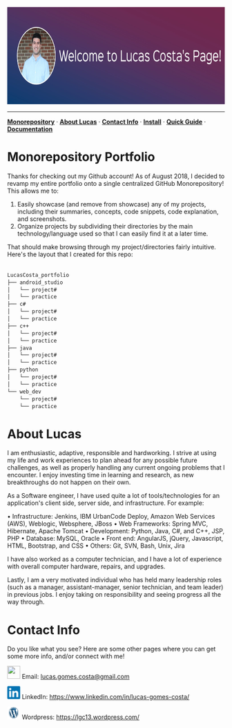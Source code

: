 <div align="center">
  <img src="img/lucas_banner.jpg" height='225'>
</div>
<hr>

<p>
    <a href="#Monorepository"><strong>Monorepository</strong></a> ·
    <a href="#About Lucas"><strong>About Lucas</strong></a> ·
    <a href="#Contact Info"><strong>Contact Info</strong></a> ·
    <a href="#install"><strong>Install</strong></a> ·
    <a href="#quick-guide"><strong>Quick Guide</strong></a> ·
    <a href="#documentation"><strong>Documentation</strong></a>
  </p>

# Monorepository Portfolio

Thanks for checking out my Github account! As of August 2018, I decided to revamp my entire portfolio onto a single centralized GitHub Monorepository! This allows me to:

1. Easily showcase (and remove from showcase) any of my projects, including their summaries, concepts, code snippets, code explanation, and screenshots.
2. Organize projects by subdividing their directories by the main technology/language used so that I can easily find it at a later time.

That should make browsing through my project/directories fairly intuitive. Here's the layout that I created for this repo:

```sh

LucasCosta_portfolio
├── android_studio
│   └── project#
│   └── practice
├── c#
│   └── project#
│   └── practice
├── c++
│   └── project#
│   └── practice
├── java
│   └── project#
│   └── practice
├── python
│   └── project#
│   └── practice
└── web_dev
    └── project#
    └── practice

```


# About Lucas

I am enthusiastic, adaptive, responsible and hardworking. I strive at using my life and work experiences to plan ahead for any possible future challenges, as well as properly handling any current ongoing problems that I encounter. I enjoy investing time in learning and research, as new breakthroughs do not happen on their own.

As a Software engineer, I have used quite a lot of tools/technologies for an application's client side, server side, and infrastructure. For example:

•	Infrastructure: Jenkins, IBM UrbanCode Deploy, Amazon Web Services (AWS), Weblogic, Websphere, JBoss
•	Web Frameworks: Spring MVC, Hibernate, Apache Tomcat
•	Development: Python, Java, C#, and C++, JSP, PHP
•	Database: MySQL, Oracle
•	Front end: AngularJS, jQuery, Javascript, HTML, Bootstrap, and CSS
•	Others: Git, SVN, Bash, Unix, Jira

I have also worked as a computer technician, and I have a lot of experience with overall computer hardware, repairs, and upgrades.

Lastly, I am a very motivated individual who has held many leadership roles (such as a manager, assistant-manager, senior technician, and team leader) in previous jobs. I enjoy taking on responsibility and seeing progress all the way through.

# Contact Info

Do you like what you see? Here are some other pages where you can get some more info, and/or connect with me!

<a href="mailto:lucas.gomes.costa@gmail.com"><img src="/img/gmail_favicon.png" height="30px" width="30px"></a> Email: lucas.gomes.costa@gmail.com

<a href="https://www.linkedin.com/in/lucas-gomes-costa/"> <img src="/img/linkedin_favicon.png" height="30px" width="30px"></a> LinkedIn: <a href="https://www.linkedin.com/in/lucas-gomes-costa/">  https://www.linkedin.com/in/lucas-gomes-costa/ </a>

<a href="https://lgc13.wordpress.com/"><img src="/img/wordpress_favicon.png" height="30px" width="30px"></a> Wordpress: <a href="https://lgc13.wordpress.com/">  https://lgc13.wordpress.com/ </a>
